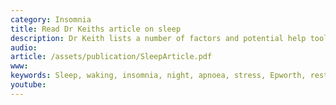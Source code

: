 ```yaml
---
category: Insomnia
title: Read Dr Keiths article on sleep
description: Dr Keith lists a number of factors and potential help tools to deal with Insomnia
audio: 
article: /assets/publication/SleepArticle.pdf
www: 
keywords: Sleep, waking, insomnia, night, apnoea, stress, Epworth, restriction, audio, questionnaire, sleep hygiene, sleep problem, sleep restriction
youtube:
--- 
```

